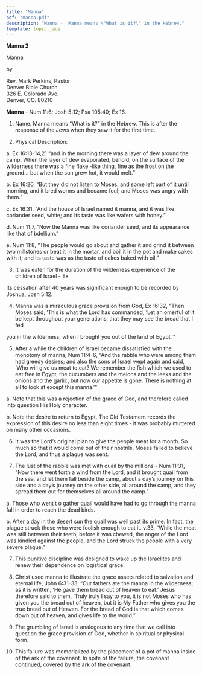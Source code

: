 ```yaml
---
title: "Manna"
pdf: "manna.pdf"
description: "Manna -  Manna means \"What is it?\" in the Hebrew."
template: topic.jade
---
```



**Manna 2**

Manna

by

Rev. Mark Perkins, Pastor  
Denver Bible Church  
326 E. Colorado Ave.  
Denver, CO. 80210

**Manna** - Num 11:6; Josh 5:12; Psa 105:40; Ex 16.

1. Name. Manna means “What is it?” in the Hebrew. This is after the
response of the Jews when they saw it for the first time.

2. Physical Description:

a. Ex 16:13-14,21 “and in the morning there was a layer of dew around
the camp. When the layer of dew evaporated, behold, on the surface of
the wilderness there was a fine flake -like thing, fine as the frost on
the ground… but when the sun grew hot, it would melt.”

b. Ex 16:20, “But they did not listen to Moses, and some left part of it
until morning, and it bred worms and became foul; and Moses was angry
with them.”

c. Ex 16:31, “And the house of Israel named it manna, and it was like
coriander seed, white; and its taste was like wafers with honey.”

d. Num 11:7, “Now the Manna was like coriander seed, and its appearance
like that of bdellium.”

e. Num 11:8, “The people would go about and gather it and grind it
between two millstones or beat it in the mortar, and boil it in the pot
and make cakes with it; and its taste was as the taste of cakes baked
with oil.”

3. It was eaten for the duration of the wilderness experience of the
children of Israel - Ex

Its cessation after 40 years was significant enough to be recorded by
Joshua, Josh 5:12.

4. Manna was a miraculous grace provision from God, Ex 16:32, "Then
Moses said, ’This is what the Lord has commanded, ’Let an omerful of it
be kept throughout your generations, that they may see the bread that I
fed

you in the wilderness, when I brought you out of the land of Egypt.’"

5. After a while the children of Israel became dissatisfied with the
monotony of manna, Num 11:4-6, “And the rabble who were among them had
greedy desires; and also the sons of Israel wept again and said, ‘Who
will give us meat to eat? We remember the fish which we used to eat free
in Egypt, the cucumbers and the melons and the leeks and the onions and
the garlic, but now our appetite is gone. There is nothing at all to
look at except this manna.’”

a. Note that this was a rejection of the grace of God, and therefore
called into question His Holy character.

b. Note the desire to return to Egypt. The Old Testament records the
expression of this desire no less than eight times - it was probably
muttered on many other occasions.

6. It was the Lord’s original plan to give the people meat for a month.
So much so that it would come out of their nostrils. Moses failed to
believe the Lord, and thus a plague was sent.

7. The lust of the rabble was met with quail by the millions - Num
11:31, “Now there went forth a wind from the Lord, and it brought quail
from the sea, and let them fall beside the camp, about a day’s journey
on this side and a day’s journey on the other side, all around the camp,
and they spread them out for themselves all around the camp.”

a. Those who went t o gather quail would have had to go through the
manna fall in order to reach the dead birds.

b. After a day in the desert sun the quail was well past its prime. In
fact, the plague struck those who were foolish enough to eat it. v.33,
“While the meat was still between their teeth, before it was chewed, the
anger of the Lord was kindled against the people, and the Lord struck
the people with a very severe plague.”

7. This punitive discipline was designed to wake up the Israelites and
renew their dependence on logistical grace.

8. Christ used manna to illustrate the grace assets related to salvation
and eternal life, John 6:31-33, “Our fathers ate the manna in the
wilderness; as it is written, ‘He gave them bread out of heaven to eat.’
Jesus therefore said to them, ’Truly truly I say to you, it is not Moses
who has given you the bread out of heaven, but it is My Father who gives
you the true bread out of Heaven. For the bread of God is that which
comes down out of heaven, and gives life to the world.”

9. The grumbling of Israel is analogous to any time that we call into
question the grace provision of God, whether in spiritual or physical
form.

10. This failure was memorialized by the placement of a pot of manna
inside of the ark of the covenant. In spite of the failure, the covenant
continued, covered by the ark of the covenant.

